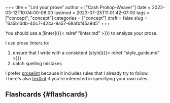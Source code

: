 +++
title = "Lint your prose"
author = ["Cash Prokop-Weaver"]
date = 2022-03-12T10:04:00-08:00
lastmod = 2023-07-25T11:01:42-07:00
tags = ["concept", "concept"]
categories = ["concept"]
draft = false
slug = "6a5b1ddb-40c7-424a-9a57-68afbf45a9d5"
+++

You should use a [linter]({{< relref "linter.md" >}}) to analyze your prose.

I use prose linters to:

1.  ensure that I write with a consistent [style]({{< relref "style_guide.md" >}})
2.  catch spelling mistakes

I prefer [proselint](https://github.com/amperser/proselint) because it includes rules that I already try to follow. There's also [textlint](https://github.com/textlint/textlint) if you're interested in specifying your own rules.


## Flashcards {#flashcards}
